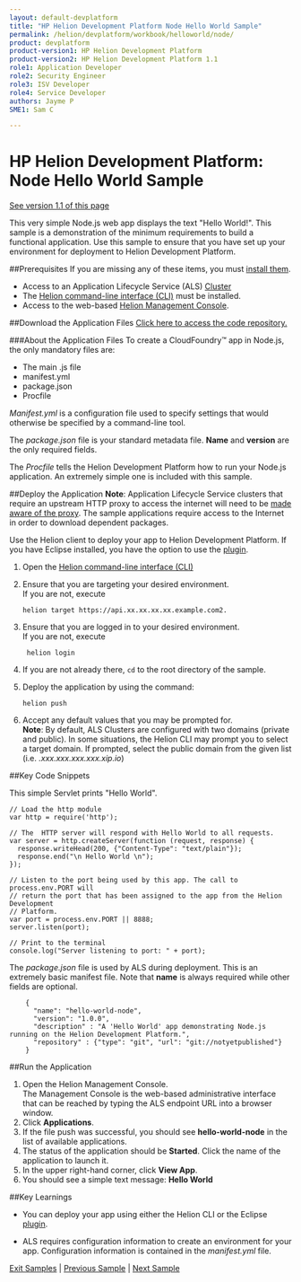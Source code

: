 ```yaml
---
layout: default-devplatform
title: "HP Helion Development Platform Node Hello World Sample"
permalink: /helion/devplatform/workbook/helloworld/node/
product: devplatform
product-version1: HP Helion Development Platform
product-version2: HP Helion Development Platform 1.1
role1: Application Developer
role2: Security Engineer
role3: ISV Developer 
role4: Service Developer
authors: Jayme P
SME1: Sam C

---
```

<!--PUBLISHED-->
# HP Helion Development Platform: Node Hello World Sample
[See version 1.1 of this page](/helion/devplatform/1.1/workbook/helloworld/node/)

This very simple Node.js web app displays the text "Hello World!". This sample is a demonstration of the minimum requirements to build a functional application. Use this sample to ensure that you have set up your environment for deployment to Helion Development Platform.

##Prerequisites
If you are missing any of these items, you must [install them](/helion/devplatform/appdev/).

- Access to an Application Lifecycle Service (ALS) [Cluster](/als/v1/admin/cluster/)
- The  [Helion command-line interface (CLI)](/als/v1/user/client/) must be installed.
- Access to the web-based [Helion Management Console](/als/v1/user/console/).

##Download the Application Files
[Click here to access the code repository.](https://github.com/HelionDevPlatform/helion-hello-world-node)

###About the Application Files
To create a CloudFoundry&trade; app in Node.js, the only mandatory files are:

* The main .js file
* manifest.yml
* package.json
* Procfile 

*Manifest.yml* is a configuration file used to specify settings that would otherwise be specified by a command-line tool. 

The *package.json* file is your standard metadata file. **Name** and **version** are the only required fields. 

The *Procfile* tells the Helion Development Platform how to run your Node.js application. An extremely simple one is included with this sample.

##Deploy the Application
**Note**: Application Lifecycle Service clusters that require an upstream HTTP proxy to access the internet will need to be [made aware of the proxy](/als/v1/admin/server/configuration/#staging-cache-app-http-proxy). The sample applications require access to the Internet in order to download dependent packages.

Use the Helion client to deploy your app to Helion Development Platform.  If you have Eclipse installed, you have the option to use the [plugin](/helion/devplatform/eclipse/).

1.	Open the [Helion command-line interface (CLI)](/als/v1/user/reference/client-ref/)
3.	Ensure that you are targeting your desired environment.  <br> If you are not, execute
	
		helion target https://api.xx.xx.xx.xx.example.com2.	


1. Ensure that you are logged in to your desired environment.  <br>If you are not, execute
	
		helion login
	
4.	If you are not already there, `cd` to the root directory of the sample.

5.	Deploy the application by using the command: 

		helion push 



1. Accept any default values that you may be prompted for. <br>**Note**: By default, ALS Clusters are configured with two domains (private and public).  In some situations, the Helion CLI may prompt you to select a target domain.  If prompted, select the public domain from the given list (i.e. *<app-name>.xxx.xxx.xxx.xxx.xip.io*)

##Key Code Snippets

This simple Servlet prints "Hello World".

	// Load the http module 
	var http = require('http');
	
	// The  HTTP server will respond with Hello World to all requests.
	var server = http.createServer(function (request, response) {
	  response.writeHead(200, {"Content-Type": "text/plain"});
	  response.end("\n Hello World \n");
	});
	
	// Listen to the port being used by this app. The call to process.env.PORT will
	// return the port that has been assigned to the app from the Helion Development
	// Platform.
	var port = process.env.PORT || 8888;
	server.listen(port);
	
	// Print to the terminal
	console.log("Server listening to port: " + port);

The *package.json* file is used by ALS during deployment. This is an extremely basic manifest file. 
Note that **name** is always required while other fields are optional.

		{
		  "name": "hello-world-node",
		  "version": "1.0.0",
		  "description" : "A 'Hello World' app demonstrating Node.js running on the Helion Development Platform.",
		  "repository" : {"type": "git", "url": "git://notyetpublished"}
		}

 
##Run the Application
1.	Open the Helion Management Console. <br> The Management Console is the web-based administrative interface that can be reached by typing the ALS endpoint URL into a browser window.
2.	Click **Applications**.
3.	If the file push was successful, you should see **hello-world-node** in the list of available applications.
4.	The status of the application should be **Started**.  Click the name of the application to launch it.
5.	In the upper right-hand corner, click **View App**.
6.	You should see a simple text message: **Hello World**

##Key Learnings

- You can deploy your app using either the Helion CLI or the Eclipse [plugin](/helion/devplatform/eclipse/).

- ALS requires configuration information to create an environment for your app. Configuration information is contained in the *manifest.yml* file.

[Exit Samples](/helion/devplatform/appdev) | [Previous Sample](/helion/devplatform/workbook/messaging/node/) | [Next Sample](/helion/devplatform/workbook/database/node/)